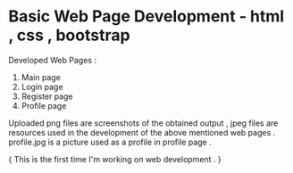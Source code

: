 # Basic Web Page Development - html , css , bootstrap 
 Developed Web Pages :
 1. Main page
 2. Login page
 3. Register page
 4. Profile page
 
 Uploaded png files are screenshots of the obtained output , jpeg files are resources used in the development of the above mentioned web pages .
 profile.jpg is a picture used as a profile in profile page .

{ This is the first time I'm working on web development . }

